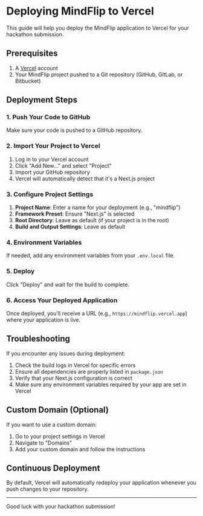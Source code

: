 # Deploying MindFlip to Vercel

This guide will help you deploy the MindFlip application to Vercel for your hackathon submission.

## Prerequisites

1. A [Vercel](https://vercel.com) account
2. Your MindFlip project pushed to a Git repository (GitHub, GitLab, or Bitbucket)

## Deployment Steps

### 1. Push Your Code to GitHub

Make sure your code is pushed to a GitHub repository.

### 2. Import Your Project to Vercel

1. Log in to your Vercel account
2. Click "Add New..." and select "Project"
3. Import your GitHub repository
4. Vercel will automatically detect that it's a Next.js project

### 3. Configure Project Settings

1. **Project Name**: Enter a name for your deployment (e.g., "mindflip")
2. **Framework Preset**: Ensure "Next.js" is selected
3. **Root Directory**: Leave as default (if your project is in the root)
4. **Build and Output Settings**: Leave as default

### 4. Environment Variables

If needed, add any environment variables from your `.env.local` file.

### 5. Deploy

Click "Deploy" and wait for the build to complete.

### 6. Access Your Deployed Application

Once deployed, you'll receive a URL (e.g., `https://mindflip.vercel.app`) where your application is live.

## Troubleshooting

If you encounter any issues during deployment:

1. Check the build logs in Vercel for specific errors
2. Ensure all dependencies are properly listed in `package.json`
3. Verify that your Next.js configuration is correct
4. Make sure any environment variables required by your app are set in Vercel

## Custom Domain (Optional)

If you want to use a custom domain:

1. Go to your project settings in Vercel
2. Navigate to "Domains"
3. Add your custom domain and follow the instructions

## Continuous Deployment

By default, Vercel will automatically redeploy your application whenever you push changes to your repository.

---

Good luck with your hackathon submission!
